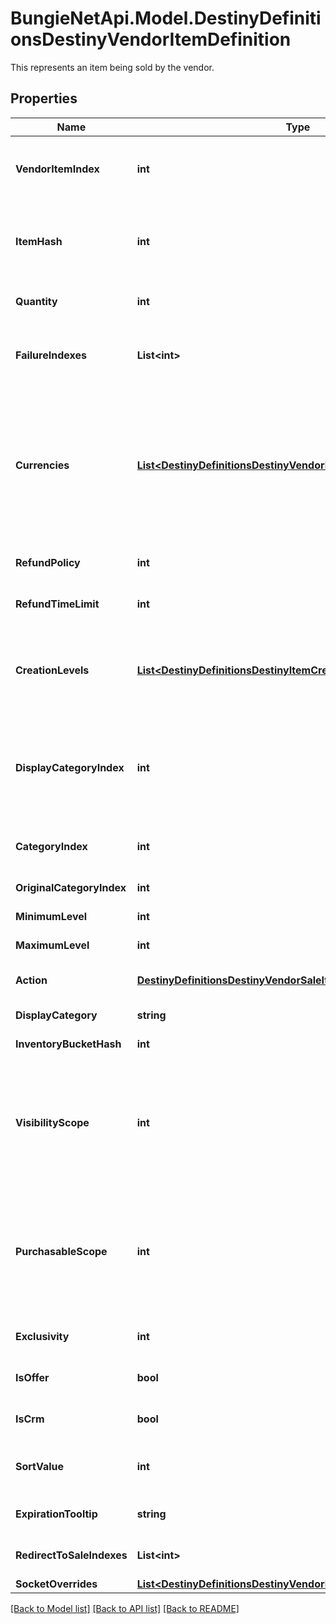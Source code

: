 # BungieNetApi.Model.DestinyDefinitionsDestinyVendorItemDefinition
This represents an item being sold by the vendor.
## Properties

Name | Type | Description | Notes
------------ | ------------- | ------------- | -------------
**VendorItemIndex** | **int** | The index into the DestinyVendorDefinition.saleList. This is what we use to refer to items being sold throughout live and definition data. | [optional] 
**ItemHash** | **int** | The hash identifier of the item being sold (DestinyInventoryItemDefinition).  Note that a vendor can sell the same item in multiple ways, so don&#39;t assume that itemHash is a unique identifier for this entity. | [optional] 
**Quantity** | **int** | The amount you will recieve of the item described in itemHash if you make the purchase. | [optional] 
**FailureIndexes** | **List&lt;int&gt;** | An list of indexes into the DestinyVendorDefinition.failureStrings array, indicating the possible failure strings that can be relevant for this item. | [optional] 
**Currencies** | [**List&lt;DestinyDefinitionsDestinyVendorItemQuantity&gt;**](DestinyDefinitionsDestinyVendorItemQuantity.md) | This is a pre-compiled aggregation of item value and priceOverrideList, so that we have one place to check for what the purchaser must pay for the item. Use this instead of trying to piece together the price separately.  The somewhat crappy part about this is that, now that item quantity overrides have dynamic modifiers, this will not necessarily be statically true. If you were using this instead of live data, switch to using live data. | [optional] 
**RefundPolicy** | **int** | If this item can be refunded, this is the policy for what will be refundd, how, and in what time period. | [optional] 
**RefundTimeLimit** | **int** | The amount of time before refundability of the newly purchased item will expire. | [optional] 
**CreationLevels** | [**List&lt;DestinyDefinitionsDestinyItemCreationEntryLevelDefinition&gt;**](DestinyDefinitionsDestinyItemCreationEntryLevelDefinition.md) | The Default level at which the item will spawn. Almost always driven by an adjusto these days. Ideally should be singular. It&#39;s a long story how this ended up as a list, but there is always either going to be 0:1 of these entities. | [optional] 
**DisplayCategoryIndex** | **int** | This is an index specifically into the display category, as opposed to the server-side Categories (which do not need to match or pair with each other in any way: server side categories are really just structures for common validation. Display Category will let us more easily categorize items visually) | [optional] 
**CategoryIndex** | **int** | The index into the DestinyVendorDefinition.categories array, so you can find the category associated with this item. | [optional] 
**OriginalCategoryIndex** | **int** | Same as above, but for the original category indexes. | [optional] 
**MinimumLevel** | **int** | The minimum character level at which this item is available for sale. | [optional] 
**MaximumLevel** | **int** | The maximum character level at which this item is available for sale. | [optional] 
**Action** | [**DestinyDefinitionsDestinyVendorSaleItemActionBlockDefinition**](DestinyDefinitionsDestinyVendorSaleItemActionBlockDefinition.md) | The action to be performed when purchasing the item, if it&#39;s not just \&quot;buy\&quot;. | [optional] 
**DisplayCategory** | **string** | The string identifier for the category selling this item. | [optional] 
**InventoryBucketHash** | **int** | The inventory bucket into which this item will be placed upon purchase. | [optional] 
**VisibilityScope** | **int** | The most restrictive scope that determines whether the item is available in the Vendor&#39;s inventory. See DestinyGatingScope&#39;s documentation for more information.  This can be determined by Unlock gating, or by whether or not the item has purchase level requirements (minimumLevel and maximumLevel properties). | [optional] 
**PurchasableScope** | **int** | Similar to visibilityScope, it represents the most restrictive scope that determines whether the item can be purchased. It will at least be as restrictive as visibilityScope, but could be more restrictive if the item has additional purchase requirements beyond whether it is merely visible or not.  See DestinyGatingScope&#39;s documentation for more information. | [optional] 
**Exclusivity** | **int** | If this item can only be purchased by a given platform, this indicates the platform to which it is restricted. | [optional] 
**IsOffer** | **bool** | If this sale can only be performed as the result of an offer check, this is true. | [optional] 
**IsCrm** | **bool** | If this sale can only be performed as the result of receiving a CRM offer, this is true. | [optional] 
**SortValue** | **int** | *if* the category this item is in supports non-default sorting, this value should represent the sorting value to use, pre-processed and ready to go. | [optional] 
**ExpirationTooltip** | **string** | If this item can expire, this is the tooltip message to show with its expiration info. | [optional] 
**RedirectToSaleIndexes** | **List&lt;int&gt;** | If this is populated, the purchase of this item should redirect to purchasing these other items instead. | [optional] 
**SocketOverrides** | [**List&lt;DestinyDefinitionsDestinyVendorItemSocketOverride&gt;**](DestinyDefinitionsDestinyVendorItemSocketOverride.md) |  | [optional] 

[[Back to Model list]](../README.md#documentation-for-models) [[Back to API list]](../README.md#documentation-for-api-endpoints) [[Back to README]](../README.md)

